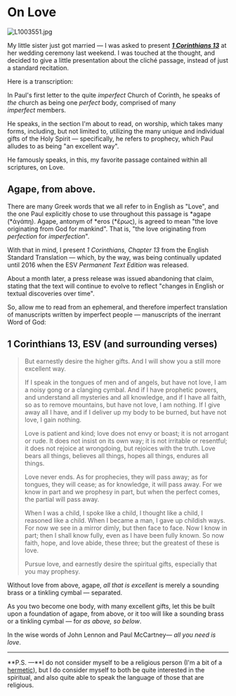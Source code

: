 # On Love

![L1003551.jpg](http://images.squarespace-cdn.com/content/v1/665498111876725f7613f1e6/1719666466212-VF75RUA9K2S8IFZ7VG39/1581e-e043f-l1003551.jpg)

My little sister just got married — I was asked to present **[*1 Corinthians 13*](https://en.wikipedia.org/wiki/1_Corinthians_13)** at her wedding ceremony last weekend. I was touched at the thought, and decided to give a little presentation about the cliché passage, instead of just a standard recitation.

 Here is a transcription:

 In Paul's first letter to the quite *imperfect* Church of Corinth, he speaks of *the* church as being one *perfect* body, comprised of many *imperfect* members.

 He speaks, in the section I'm about to read, on worship, which takes many forms, including, but not limited to, utilizing the many unique and individual gifts of the Holy Spirit — specifically, he refers to prophecy, which Paul alludes to as being "an excellent way". 

 He famously speaks, in this, my favorite passage contained within all scriptures, on Love.

 ## Agape, from above.

 There are many Greek words that we all refer to in English as "Love", and the one Paul explicitly chose to use throughout this passage is *agape (*ἀγάπη). Agape, antonym of *eros (*ἔρως), is agreed to mean "the love originating from God for mankind". That is, "the love originating from *perfection* for *imperfection*". 

 With that in mind, I present *1 Corinthians, Chapter 13* from the English Standard Translation — which, by the way, was being continually updated until 2016 when the ESV *Permanent Text Edition* was released.

 About a month later, a press release was issued abandoning that claim, stating that the text will continue to evolve to reflect "changes in English or textual discoveries over time". 

 So, allow me to read from an ephemeral, and therefore imperfect translation of manuscripts written by imperfect people — manuscripts of the inerrant Word of God:

 ## 1 Corinthians 13, ESV (and surrounding verses)


> But earnestly desire the higher gifts. And I will show you a still more excellent way. 
>
>  If I speak in the tongues of men and of angels, but have not love, I am a noisy gong or a clanging cymbal. And if I have prophetic powers, and understand all mysteries and all knowledge, and if I have all faith, so as to remove mountains, but have not love, I am nothing. If I give away all I have, and if I deliver up my body to be burned, but have not love, I gain nothing.
>
>  Love is patient and kind; love does not envy or boast; it is not arrogant or rude. It does not insist on its own way; it is not irritable or resentful; it does not rejoice at wrongdoing, but rejoices with the truth. Love bears all things, believes all things, hopes all things, endures all things.
>
>  Love never ends. As for prophecies, they will pass away; as for tongues, they will cease; as for knowledge, it will pass away. For we know in part and we prophesy in part, but when the perfect comes, the partial will pass away.
>
>  When I was a child, I spoke like a child, I thought like a child, I reasoned like a child. When I became a man, I gave up childish ways. For now we see in a mirror dimly, but then face to face. Now I know in part; then I shall know fully, even as I have been fully known. So now faith, hope, and love abide, these three; but the greatest of these is love.
>
>  Pursue love, and earnestly desire the spiritual gifts, especially that you may prophesy.

 Without love from above, agape, *all that is excellent* is merely a sounding brass or a tinkling cymbal — separated.

 As you two become one body, with many excellent gifts, let this be built upon a foundation of agape, from above, or it too will like a sounding brass or a tinkling cymbal — for *as above, so below*.

 In the wise words of John Lennon and Paul McCartney— *all you need is love.*



---

 **P.S. —**I do not consider myself to be a religious person (I'm a bit of a [hermetic](https://en.wikipedia.org/wiki/Hermeticism)), but I do consider myself to both be quite interested in the spiritual, and also quite able to speak the language of those that are religious.
